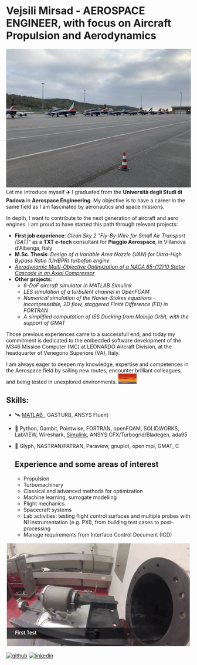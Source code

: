 # Vejsili Mirsad - AEROSPACE ENGINEER, with focus on Aircraft Propulsion and Aerodynamics

![Me](https://github.com/vejsili/vejsili/blob/main/images/image_002_PAF.jpg)
Let me introduce myself :airplane: I graduated from the **Università degli Studi di Padova** in **Aerospace Engineering**. My objective is to have a career in the same field as I am fascinated by aeronautics and space missions.

In depth, I want to contribute to the next generation of aircraft and aero engines.
I am proud to have started this path through relevant projects:

* **First job experience**: _Clean Sky 2 "Fly-By-Wire for Small Air Transport (SAT)"_ as a **TXT e-tech** consultant for **Piaggio Aerospace**, in Villanova d'Albenga, Italy
* **M.Sc. Thesis**: _Design of a Variable Area Nozzle (VAN) for Ultra-High Bypass Ratio (UHBPR) turbofan engine_
* [_Aerodynamic Multi-Objective Optimization of a NACA 65-(12)10 Stator Cascade in an Axial Compressor_](https://github.com/vejsili/voyager/blob/main/docs/Vejsili_Mirsad_Project_MAOM_rev4_Open.pdf)
* **Other projects**: 
    * _6-DoF aircraft simulator in MATLAB Simulink_
    * _LES simulation of a turbulent channel in OpenFOAM_
    * _Numerical simulation of the Navier-Stokes equations - incompressible, 2D flow, staggered Finite Difference (FD) in FORTRAN_
    * _A simplified computation of ISS Docking from Molnija Orbit, with the support of GMAT_

Those previous experiences came to a successfull end, and today my commitment is dedicated to the embedded software development of the M346 Mission Computer (MC) at LEONARDO Aircraft Division, at the headquarter of Venegono Superiore (VA), Italy. 

I am always eager to deepen my knowledge, expertise and competences in the Aerospace field by sailing new routes, encounter brilliant colleagues, and being tested in unexplored environments.  <img src="https://github.com/vejsili/vejsili/blob/main/gif/gif_002_NewRoutes.gif"  width=50 >


## Skills: 
* :artificial_satellite: [MATLAB ](https://github.com/vejsili/vejsili/blob/main/Vejsili_Mirsad_MATLAB.pdf), GASTURB, ANSYS Fluent
* :helicopter: Python, Gambit, Pointwise, FORTRAN, openFOAM, SOLIDWORKS, LabVIEW, Wireshark, [Simulink](https://github.com/vejsili/voyager), ANSYS CFX/Turbogrid/Bladegen, ada95
* :ship: Glyph, NASTRAN/PATRAN, Paraview, gnuplot, open mpi, GMAT, C

  ## Experience and some areas of interest
  
  * Propulsion
  * Turbomachinery
  * Classical and advanced methods for optimization
  * Machine learning, surrogate modelling
  * Flight mechanics
  * Spacecraft systems
  * Lab activities: testing flight control surfaces and multiple probes with NI instrumentation (e.g. PXI), from building test cases to post-processing 
  * Manage requirements from Interface Control Document (ICD) 

 <p align="center">
  <img src="https://github.com/vejsili/vejsili/blob/main/gif/gif_003_EngineTest.gif" >
</p>


[<img src='https://cdn.jsdelivr.net/npm/simple-icons@3.0.1/icons/github.svg' alt='github' height='40'>](https://github.com/vejsili)  [<img src='https://cdn.jsdelivr.net/npm/simple-icons@3.0.1/icons/linkedin.svg' alt='linkedin' height='40'>](https://www.linkedin.com/in/mirsad-vejsili-563538199)  

